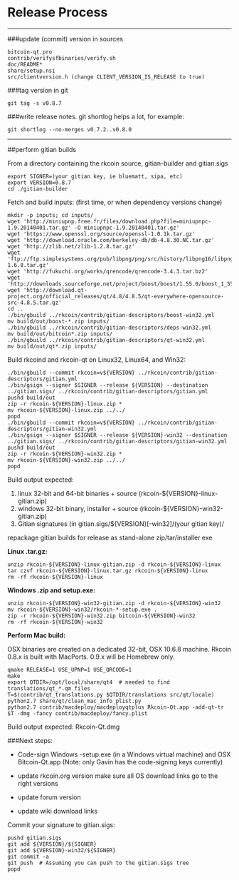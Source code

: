 Release Process
====================

* * *

###update (commit) version in sources


	bitcoin-qt.pro
	contrib/verifysfbinaries/verify.sh
	doc/README*
	share/setup.nsi
	src/clientversion.h (change CLIENT_VERSION_IS_RELEASE to true)

###tag version in git

	git tag -s v0.8.7

###write release notes. git shortlog helps a lot, for example:

	git shortlog --no-merges v0.7.2..v0.8.0

* * *

##perform gitian builds

 From a directory containing the rkcoin source, gitian-builder and gitian.sigs
  
	export SIGNER=(your gitian key, ie bluematt, sipa, etc)
	export VERSION=0.8.7
	cd ./gitian-builder

 Fetch and build inputs: (first time, or when dependency versions change)

	mkdir -p inputs; cd inputs/
	wget 'http://miniupnp.free.fr/files/download.php?file=miniupnpc-1.9.20140401.tar.gz' -O miniupnpc-1.9.20140401.tar.gz'
	wget 'https://www.openssl.org/source/openssl-1.0.1k.tar.gz'
	wget 'http://download.oracle.com/berkeley-db/db-4.8.30.NC.tar.gz'
	wget 'http://zlib.net/zlib-1.2.8.tar.gz'
	wget 'ftp://ftp.simplesystems.org/pub/libpng/png/src/history/libpng16/libpng-1.6.8.tar.gz'
	wget 'http://fukuchi.org/works/qrencode/qrencode-3.4.3.tar.bz2'
	wget 'http://downloads.sourceforge.net/project/boost/boost/1.55.0/boost_1_55_0.tar.bz2'
	wget 'http://download.qt-project.org/official_releases/qt/4.8/4.8.5/qt-everywhere-opensource-src-4.8.5.tar.gz'
	cd ..
	./bin/gbuild ../rkcoin/contrib/gitian-descriptors/boost-win32.yml
	mv build/out/boost-*.zip inputs/
	./bin/gbuild ../rkcoin/contrib/gitian-descriptors/deps-win32.yml
	mv build/out/bitcoin*.zip inputs/
	./bin/gbuild ../rkcoin/contrib/gitian-descriptors/qt-win32.yml
	mv build/out/qt*.zip inputs/

 Build rkcoind and rkcoin-qt on Linux32, Linux64, and Win32:
  
	./bin/gbuild --commit rkcoin=v${VERSION} ../rkcoin/contrib/gitian-descriptors/gitian.yml
	./bin/gsign --signer $SIGNER --release ${VERSION} --destination ../gitian.sigs/ ../rkcoin/contrib/gitian-descriptors/gitian.yml
	pushd build/out
	zip -r rkcoin-${VERSION}-linux.zip *
	mv rkcoin-${VERSION}-linux.zip ../../
	popd
	./bin/gbuild --commit rkcoin=v${VERSION} ../rkcoin/contrib/gitian-descriptors/gitian-win32.yml
	./bin/gsign --signer $SIGNER --release ${VERSION}-win32 --destination ../gitian.sigs/ ../rkcoin/contrib/gitian-descriptors/gitian-win32.yml
	pushd build/out
	zip -r rkcoin-${VERSION}-win32.zip *
	mv rkcoin-${VERSION}-win32.zip ../../
	popd

  Build output expected:

  1. linux 32-bit and 64-bit binaries + source (rkcoin-${VERSION}-linux-gitian.zip)
  2. windows 32-bit binary, installer + source (rkcoin-${VERSION}-win32-gitian.zip)
  3. Gitian signatures (in gitian.sigs/${VERSION}[-win32]/(your gitian key)/

repackage gitian builds for release as stand-alone zip/tar/installer exe

**Linux .tar.gz:**

	unzip rkcoin-${VERSION}-linux-gitian.zip -d rkcoin-${VERSION}-linux
	tar czvf rkcoin-${VERSION}-linux.tar.gz rkcoin-${VERSION}-linux
	rm -rf rkcoin-${VERSION}-linux

**Windows .zip and setup.exe:**

	unzip rkcoin-${VERSION}-win32-gitian.zip -d rkcoin-${VERSION}-win32
	mv rkcoin-${VERSION}-win32/rkcoin-*-setup.exe .
	zip -r rkcoin-${VERSION}-win32.zip bitcoin-${VERSION}-win32
	rm -rf rkcoin-${VERSION}-win32

**Perform Mac build:**

  OSX binaries are created on a dedicated 32-bit, OSX 10.6.8 machine.
  Rkcoin 0.8.x is built with MacPorts.  0.9.x will be Homebrew only.

	qmake RELEASE=1 USE_UPNP=1 USE_QRCODE=1
	make
	export QTDIR=/opt/local/share/qt4  # needed to find translations/qt_*.qm files
	T=$(contrib/qt_translations.py $QTDIR/translations src/qt/locale)
	python2.7 share/qt/clean_mac_info_plist.py
	python2.7 contrib/macdeploy/macdeployqtplus Rkcoin-Qt.app -add-qt-tr $T -dmg -fancy contrib/macdeploy/fancy.plist

 Build output expected: Rkcoin-Qt.dmg

###Next steps:

* Code-sign Windows -setup.exe (in a Windows virtual machine) and
  OSX Bitcoin-Qt.app (Note: only Gavin has the code-signing keys currently)

* update rkcoin.org version
  make sure all OS download links go to the right versions

* update forum version

* update wiki download links

Commit your signature to gitian.sigs:

	pushd gitian.sigs
	git add ${VERSION}/${SIGNER}
	git add ${VERSION}-win32/${SIGNER}
	git commit -a
	git push  # Assuming you can push to the gitian.sigs tree
	popd

